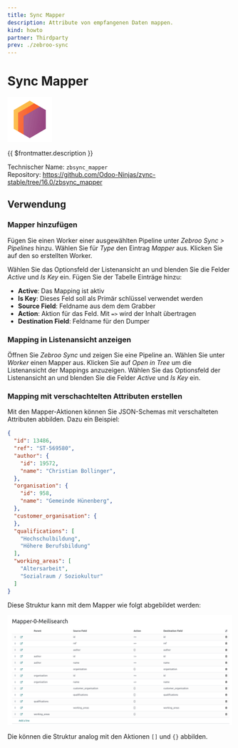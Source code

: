 ```yaml
---
title: Sync Mapper
description: Attribute von empfangenen Daten mappen.
kind: howto
partner: Thirdparty
prev: ./zebroo-sync
---
```

# Sync Mapper
![icons_odoo_thirdparty](attachments/icons_odoo_thirdparty.png)

{{ $frontmatter.description }}

Technischer Name: `zbsync_mapper`\
Repository: <https://github.com/Odoo-Ninjas/zync-stable/tree/16.0/zbsync_mapper>

## Verwendung

### Mapper hinzufügen

Fügen Sie einen Worker einer ausgewählten Pipeline unter *Zebroo Sync > Pipelines* hinzu. Wählen Sie für *Type* den Eintrag *Mapper* aus. Klicken Sie auf den so erstellten Worker.

Wählen Sie das Optionsfeld der Listenansicht an und blenden Sie die Felder *Active* und *Is Key* ein. Fügen Sie der Tabelle Einträge hinzu:

* **Active**: Das Mapping ist aktiv
* **Is Key**: Dieses Feld soll als Primär schlüssel verwendet werden
* **Source Field**: Feldname aus dem dem Grabber
* **Action**: Aktion für das Feld. Mit `=>` wird der Inhalt übertragen
* **Destination Field**: Feldname für den Dumper

### Mapping in Listenansicht anzeigen

Öffnen Sie *Zebroo Sync* und zeigen Sie eine Pipeline an. Wählen Sie unter *Worker* einen Mapper aus. Klicken Sie auf *Open in Tree* um die Listenansicht der Mappings anzuzeigen. Wählen Sie das Optionsfeld der Listenansicht an und blenden Sie die Felder *Active* und *Is Key* ein.

### Mapping mit verschachtelten Attributen erstellen

Mit den Mapper-Aktionen können Sie JSON-Schemas mit verschalteten Attributen abbilden. Dazu ein Beispiel:

```json
{
  "id": 13486,
  "ref": "ST-569580",
  "author": {
    "id": 19572,
    "name": "Christian Bollinger",
  },
  "organisation": {
    "id": 958,
    "name": "Gemeinde Hünenberg",
  },
  "customer_organisation": {
  },
  "qualifications": [
    "Hochschulbildung",
    "Höhere Berufsbildung"
  ],
  "working_areas": [
    "Altersarbeit",
    "Sozialraum / Soziokultur"
  ]
}
```

Diese Struktur kann mit dem Mapper wie folgt abgebildet werden:

![](attachments/Sync%20Mapper%20Nested%20Attributes.png)

Die können die Struktur analog mit den Aktionen `[]` und `{}` abbilden.
